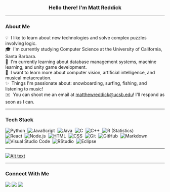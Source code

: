 <div align="center">
 <h3>Hello there! I'm Matt Reddick </h3>
</div>

---

<div align="left">
<h3> About Me</h3>

💡 &nbsp;I like to learn about new technologies and solve complex puzzles involving logic.\
🎓 &nbsp;I'm currently studying Computer Science at the University of California, Santa Barbara.\
🌱 &nbsp;I'm currently learning about database management systems, machine learning, and unity game development.\
📖 &nbsp;I want to learn more about computer vision, artificial intelligence, and musical metacreation.\
✨ &nbsp;Things I'm passionate about: snowboarding, surfing, fishing, and listening to music!\
 ✉️ &nbsp;You can shoot me an email at matthewreddick@ucsb.edu! I'll respond as soon as I can.
</div>

---

<div align="left">
<h3> Tech Stack</h3>

![Python](https://img.shields.io/badge/-Python-05122A?style=flat&logo=python)&nbsp;
![JavaScript](https://img.shields.io/badge/-JavaScript-05122A?style=flat&logo=javascript)&nbsp;
![Java](https://img.shields.io/badge/-Java-05122A?style=flat&logo=Java&logoColor=FFA518)&nbsp;
![C](https://img.shields.io/badge/-C-05122A?style=flat&logo=C&logoColor=A8B9CC)&nbsp;
![C++](https://img.shields.io/badge/-C++-05122A?style=flat&logo=C%2B%2B&logoColor=00599C)&nbsp;
![R (Statistics)](https://img.shields.io/badge/-R-05122A?style=flat&logo=R&logoColor=276DC3)\
![React](https://img.shields.io/badge/-React-05122A?style=flat&logo=react)&nbsp;
![Node.js](https://img.shields.io/badge/-Node.js-05122A?style=flat&logo=node.js)&nbsp;
![HTML](https://img.shields.io/badge/-HTML-05122A?style=flat&logo=HTML5)&nbsp;
![CSS](https://img.shields.io/badge/-CSS-05122A?style=flat&logo=CSS3&logoColor=1572B6)&nbsp;
![Git](https://img.shields.io/badge/-Git-05122A?style=flat&logo=git)&nbsp;
![GitHub](https://img.shields.io/badge/-GitHub-05122A?style=flat&logo=github)&nbsp;
![Markdown](https://img.shields.io/badge/-Markdown-05122A?style=flat&logo=markdown)\
![Visual Studio Code](https://img.shields.io/badge/-Visual%20Studio%20Code-05122A?style=flat&logo=visual-studio-code&logoColor=007ACC)&nbsp;
![RStudio](https://img.shields.io/badge/-RStudio-05122A?style=flat&logo=rstudio)&nbsp;
![Eclipse](https://img.shields.io/badge/-Eclipse-05122A?style=flat&logo=eclipse-ide&logoColor=2C2255)

</div>

---




[![Alt text](https://spotify-recently-played-readme.vercel.app/api?user=mreddick13-us)](https://open.spotify.com/user/mreddick13-us?si=6d9dfa34c46a4518)



---

<div align="left">
<h3> Connect With Me</h3>

<p align="left">
<a href="https://www.linkedin.com/in/matthew-reddick-870668201/"><img src="https://img.shields.io/badge/-Matthew%20Reddick%20-0077B5?style=flat&logo=Linkedin&logoColor=white"/></a>
<a href="mailto:matthewreddick@ucsb.edu"><img src="https://img.shields.io/badge/-matthewreddick@ucsb.edu-D14836?style=flat&logo=Gmail&logoColor=white"/></a>
<a href="https://instagram.com/matthewreddick"><img src="https://img.shields.io/badge/-@matthewreddick-E4405F?style=flat&logo=Instagram&logoColor=white"/></a>
</p>
</div>


